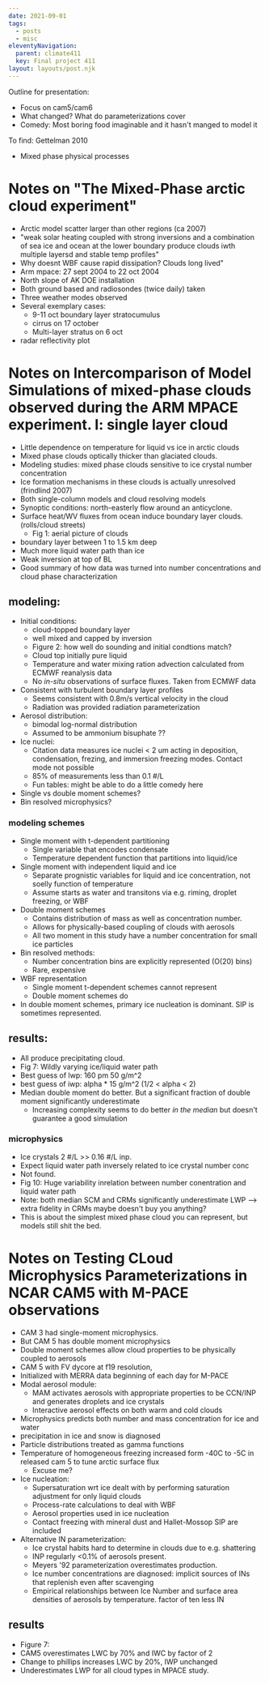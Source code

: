 ```yaml
---
date: 2021-09-01
tags:
  - posts
  - misc
eleventyNavigation:
  parent: climate411
  key: Final project 411
layout: layouts/post.njk
---
```


Outline for presentation:
* Focus on cam5/cam6 
* What changed? What do parameterizations cover
* Comedy: Most boring food imaginable and it hasn't manged to model it 

To find: Gettelman 2010
* Mixed phase physical processes

# Notes on "The Mixed-Phase arctic cloud experiment"

* Arctic model scatter larger than other regions (ca 2007)
* "weak solar heating coupled with strong inversions and a combination of sea ice and ocean at the lower boundary produce clouds iwth multiple layersd and stable temp profiles"
* Why doesnt WBF cause rapid dissipation? Clouds long lived"
* Arm mpace: 27 sept 2004 to 22 oct 2004
* North slope of AK DOE installation
* Both ground based and radiosondes (twice daily) taken
* Three weather modes observed
* Several exemplary cases: 
  * 9-11 oct boundary layer stratocumulus
  * cirrus on 17 october
  * Multi-layer stratus on 6 oct
* radar reflectivity plot

# Notes on Intercomparison of Model Simulations of mixed-phase clouds observed during the ARM MPACE experiment. I: single layer cloud
* Little dependence on temperature for liquid vs ice in arctic clouds
* Mixed phase clouds optically thicker than glaciated clouds.
* Modeling studies: mixed phase clouds sensitive to ice crystal number concentration
* Ice formation mechanisms in these clouds is actually unresolved (frindlind 2007)
* Both single-column models and cloud resolving models
* Synoptic conditions: north-easterly flow around an anticyclone.
* Surface heat/WV fluxes from ocean induce boundary layer clouds. (rolls/cloud streets)
  * Fig 1: aerial picture of clouds
* boundary layer between 1 to 1.5 km deep
* Much more liquid water path than ice
* Weak inversion at top of BL
* Good summary of how data was turned into number concentrations and cloud phase characterization


## modeling:
* Initial conditions:
  * cloud-topped boundary layer 
  * well mixed and capped by inversion
  * Figure 2: how well do sounding and initial condtions match?
  * Cloud top initially pure liquid
  * Temperature and water mixing ration advection calculated from ECMWF reanalysis data
  * No _in-situ_ observations of surface fluxes. Taken from ECMWF data
* Consistent with turbulent boundary layer profiles
  * Seems consistent with 0.8m/s vertical velocity in the cloud 
  * Radiation was provided radiation parameterization
* Aerosol distribution:
  * bimodal log-normal distribution
  * Assumed to be ammonium bisuphate ??
* Ice nuclei:
  * Citation data measures ice nuclei < 2 um acting in deposition, condensation, frezing, and immersion freezing modes. Contact mode not possible
  * 85% of measurements less than 0.1 #/L
  * Fun tables: might be able to do a little comedy here
* Single vs double moment schemes?
* Bin resolved microphysics?
### modeling schemes
* Single moment with t-dependent partitioning
  * Single variable that encodes condensate
  * Temperature dependent function that partitions into liquid/ice
* Single moment with independent liquid and ice
  * Separate prognistic variables for liquid and ice concentration, not soelly function of temperature
  * Assume starts as water and transitons via e.g. riming, droplet freezing, or WBF
* Double moment schemes
  * Contains distribution of mass as well as concentration number.
  * Allows for physically-based coupling of clouds with aerosols
  * All two moment in this study have a number concentration for small ice particles
* Bin resolved methods:
  * Number concentration bins are explicitly represented (O(20) bins)
  * Rare, expensive
* WBF representation
  * Single moment t-dependent schemes cannot represent
  * Double moment schemes do
* In double moment schemes, primary ice nucleation is dominant. SIP is sometimes represented.

## results:
* All produce precipitating cloud.
* Fig 7: Wildly varying ice/liquid water path
* Best guess of lwp: 160 pm 50 g/m^2 
* best guess of iwp: alpha * 15 g/m^2 (1/2 < alpha < 2)
* Median double moment do better. But a significant fraction of double moment significantly underestimate
  * Increasing complexity seems to do better _in the median_ but doesn't guarantee a good simulation
### microphysics
* Ice crystals 2 #/L >> 0.16 #/L inp.
* Expect liquid water path inversely related to ice crystal number conc
* Not found.
* Fig 10: Huge variability inrelation between number conentration and liquid water path
* Note: both median SCM and CRMs significantly underestimate LWP --> extra fidelity in CRMs maybe doesn't buy you anything?
* This is about the simplest mixed phase cloud you can represent, but models still shit the bed.

# Notes on Testing CLoud Microphysics Parameterizations in NCAR CAM5 with M-PACE observations
* CAM 3 had single-moment microphysics.
* But CAM 5 has double moment microphysics
* Double moment schemes allow cloud properties to be physically coupled to aerosols
* CAM 5 with FV dycore at f19 resolution, 
* Initialized with MERRA data beginning of each day for M-PACE
* Modal aerosol module: 
  * MAM activates aerosols with appropriate properties to be CCN/INP and generates droplets and ice crystals
  * Interactive aerosol effects on both warm and cold clouds
* Microphysics predicts both number and mass concentration for ice and water
* precipitation in ice and snow is diagnosed
* Particle distributions treated as gamma functions
* Temperature of homogeneous freezing increased form -40C to -5C in released cam 5 to tune arctic surface flux
  * Excuse me? 
* Ice nucleation:
  * Supersaturation wrt ice dealt with by performing saturation adjustment for only liquid clouds
  * Process-rate calculations to deal with WBF
  * Aerosol properties used in ice nucleation
  * Contact freezing with mineral dust and Hallet-Mossop SIP are included 
* Alternative IN parameterization:
  * Ice crystal habits hard to determine in clouds due to e.g. shattering 
  * INP regularly <0.1% of aerosols present.
  * Meyers '92 parameterization overestimates production.
  * Ice number concentrations are diagnosed: implicit sources of INs that replenish even after scavenging
  * Empirical relationships between Ice Number and surface area densities of aerosols by temperature. factor of ten less IN
## results
* Figure 7:
* CAM5 overestimates LWC by 70% and IWC by factor of 2
* Change to phillips increases LWC by 20%, IWP unchanged
* Underestimates LWP for all cloud types in MPACE study.